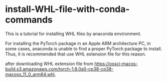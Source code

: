 # install-WHL-file-with-conda-commands
This is a tutorial for installing WHL files by anaconda environment.


For installing the PyTorch package in an Apple ARM architecture PC, in some cases, anaconda is unable to find a proper PyTorch package to install. Thus, it is recommended that use WHL extension file for this reason.

after downloading WHL extension file from <a href=https://ossci-macos-build.s3.amazonaws.com/torch-1.8.0a0-cp38-cp38-macosx_11_0_arm64.whl>https://ossci-macos-build.s3.amazonaws.com/torch-1.8.0a0-cp38-cp38-macosx_11_0_arm64.whl</a>,
